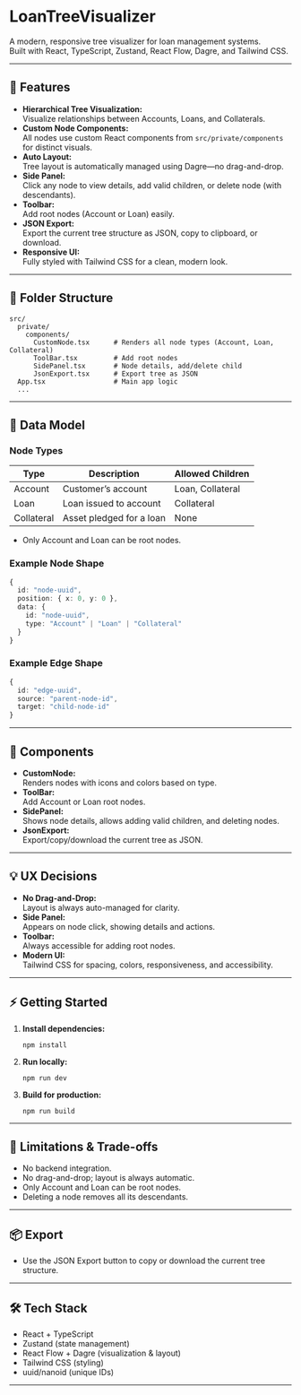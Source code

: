 # LoanTreeVisualizer

A modern, responsive tree visualizer for loan management systems.  
Built with React, TypeScript, Zustand, React Flow, Dagre, and Tailwind CSS.

---

## 🚀 Features

- **Hierarchical Tree Visualization:**  
  Visualize relationships between Accounts, Loans, and Collaterals.
- **Custom Node Components:**  
  All nodes use custom React components from `src/private/components` for distinct visuals.
- **Auto Layout:**  
  Tree layout is automatically managed using Dagre—no drag-and-drop.
- **Side Panel:**  
  Click any node to view details, add valid children, or delete node (with descendants).
- **Toolbar:**  
  Add root nodes (Account or Loan) easily.
- **JSON Export:**  
  Export the current tree structure as JSON, copy to clipboard, or download.
- **Responsive UI:**  
  Fully styled with Tailwind CSS for a clean, modern look.

---

## 📁 Folder Structure

```
src/
  private/
    components/
      CustomNode.tsx      # Renders all node types (Account, Loan, Collateral)
      ToolBar.tsx         # Add root nodes
      SidePanel.tsx       # Node details, add/delete child
      JsonExport.tsx      # Export tree as JSON
  App.tsx                 # Main app logic
  ...
```

---

## 🌳 Data Model

### Node Types

| Type       | Description                | Allowed Children   |
|------------|---------------------------|--------------------|
| Account    | Customer’s account        | Loan, Collateral   |
| Loan       | Loan issued to account    | Collateral         |
| Collateral | Asset pledged for a loan  | None               |

- Only Account and Loan can be root nodes.

### Example Node Shape

```ts
{
  id: "node-uuid",
  position: { x: 0, y: 0 },
  data: {
    id: "node-uuid",
    type: "Account" | "Loan" | "Collateral"
  }
}
```

### Example Edge Shape

```ts
{
  id: "edge-uuid",
  source: "parent-node-id",
  target: "child-node-id"
}
```

---

## 🧩 Components

- **CustomNode:**  
  Renders nodes with icons and colors based on type.
- **ToolBar:**  
  Add Account or Loan root nodes.
- **SidePanel:**  
  Shows node details, allows adding valid children, and deleting nodes.
- **JsonExport:**  
  Export/copy/download the current tree as JSON.

---

## 💡 UX Decisions

- **No Drag-and-Drop:**  
  Layout is always auto-managed for clarity.
- **Side Panel:**  
  Appears on node click, showing details and actions.
- **Toolbar:**  
  Always accessible for adding root nodes.
- **Modern UI:**  
  Tailwind CSS for spacing, colors, responsiveness, and accessibility.

---

## ⚡ Getting Started

1. **Install dependencies:**
   ```
   npm install
   ```
2. **Run locally:**
   ```
   npm run dev
   ```
3. **Build for production:**
   ```
   npm run build
   ```

---

## 📝 Limitations & Trade-offs

- No backend integration.
- No drag-and-drop; layout is always automatic.
- Only Account and Loan can be root nodes.
- Deleting a node removes all its descendants.

---

## 📦 Export

- Use the JSON Export button to copy or download the current tree structure.

---

## 🛠 Tech Stack

- React + TypeScript
- Zustand (state management)
- React Flow + Dagre (visualization & layout)
- Tailwind CSS (styling)
- uuid/nanoid (unique IDs)

---